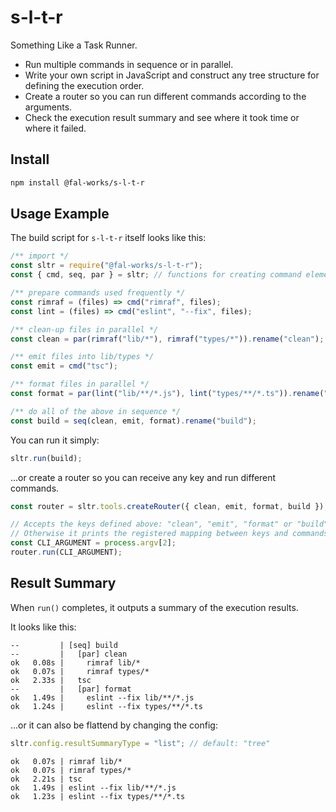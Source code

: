 # s-l-t-r

Something Like a Task Runner.

- Run multiple commands in sequence or in parallel.
- Write your own script in JavaScript and construct any tree structure for defining the execution order.
- Create a router so you can run different commands according to the arguments.
- Check the execution result summary and see where it took time or where it failed.


## Install

```sh
npm install @fal-works/s-l-t-r
```


## Usage Example

The build script for `s-l-t-r` itself looks like this:

```js
/** import */
const sltr = require("@fal-works/s-l-t-r");
const { cmd, seq, par } = sltr; // functions for creating command elements

/** prepare commands used frequently */
const rimraf = (files) => cmd("rimraf", files);
const lint = (files) => cmd("eslint", "--fix", files);

/** clean-up files in parallel */
const clean = par(rimraf("lib/*"), rimraf("types/*")).rename("clean");

/** emit files into lib/types */
const emit = cmd("tsc");

/** format files in parallel */
const format = par(lint("lib/**/*.js"), lint("types/**/*.ts")).rename("format");

/** do all of the above in sequence */
const build = seq(clean, emit, format).rename("build");
```

You can run it simply:

```js
sltr.run(build);
```

...or create a router so you can receive any key and run different commands.

```js
const router = sltr.tools.createRouter({ clean, emit, format, build });

// Accepts the keys defined above: "clean", "emit", "format" or "build".
// Otherwise it prints the registered mapping between keys and commands.
const CLI_ARGUMENT = process.argv[2];
router.run(CLI_ARGUMENT);
```


## Result Summary

When `run()` completes, it outputs a summary of the execution results.

It looks like this:

```text
--         | [seq] build
--         |   [par] clean
ok   0.08s |     rimraf lib/*
ok   0.07s |     rimraf types/*
ok   2.33s |   tsc
--         |   [par] format
ok   1.49s |     eslint --fix lib/**/*.js
ok   1.24s |     eslint --fix types/**/*.ts
```

...or it can also be flattend by changing the config:

```js
sltr.config.resultSummaryType = "list"; // default: "tree"
```

```text
ok   0.07s | rimraf lib/*
ok   0.07s | rimraf types/*
ok   2.21s | tsc
ok   1.49s | eslint --fix lib/**/*.js
ok   1.23s | eslint --fix types/**/*.ts
```
